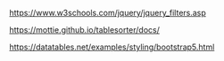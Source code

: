 <https://www.w3schools.com/jquery/jquery_filters.asp>

<https://mottie.github.io/tablesorter/docs/>

<https://datatables.net/examples/styling/bootstrap5.html>

